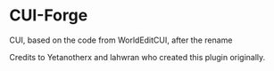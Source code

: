 CUI-Forge
=========

CUI, based on the code from WorldEditCUI, after the rename

Credits to Yetanotherx and lahwran who created this plugin originally.
